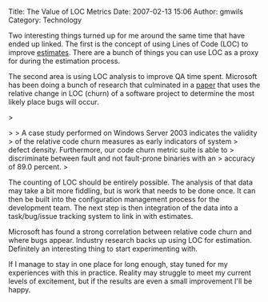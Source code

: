 Title: The Value of LOC Metrics
Date: 2007-02-13 15:06
Author: gmwils
Category: Technology

Two interesting things turned up for me around the same time that have
ended up linked. The first is the concept of using Lines of Code (LOC)
to improve [estimates][]. There are a bunch of things you can use LOC as
a proxy for during the estimation process.

</p>

The second area is using LOC analysis to improve QA time spent.
Microsoft has been doing a bunch of research that culminated in a
[paper][] that uses the relative change in LOC (churn) of a software
project to determine the most likely place bugs will occur.

</p>

<p>
> </p>
>
> A case study performed on Windows Server 2003 indicates the validity
> of the relative code churn measures as early indicators of system
> defect density. Furthermore, our code churn metric suite is able to
> discriminate between fault and not fault-prone binaries with an
> accuracy of 89.0 percent.
>
</p>

The counting of LOC should be entirely possible. The analysis of that
data may take a bit more fiddling, but is work that needs to be done
once. It can then be built into the configuration management process for
the development team. The next step is then integration of the data into
a task/bug/issue tracking system to link in with estimates.

</p>

Microsoft has found a strong correlation between relative code churn and
where bugs appear. Industry research backs up using LOC for estimation.
Definitely an interesting thing to start experimenting with.

</p>

If I manage to stay in one place for long enough, stay tuned for my
experiences with this in practice. Reality may struggle to meet my
current levels of excitement, but if the results are even a small
improvement I'll be happy.

</p>

  [estimates]: http://pseudofish.com/blog/2007/01/23/the-black-art-of-software-estimation/
  [paper]: http://research.microsoft.com/research/pubs/view.aspx?type=Publication&id=1359
